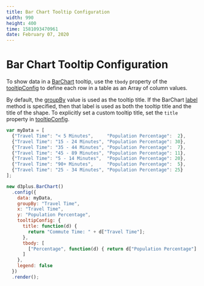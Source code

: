 ```yaml
---
title: Bar Chart Tooltip Configuration
width: 990
height: 400
time: 1581093470961
date: February 07, 2020
---
```


# Bar Chart Tooltip Configuration

To show data in a [BarChart](http://d3plus.org/docs/#BarChart) tooltip, use the `tbody` property of the [tooltipConfig](http://d3plus.org/docs/#Viz.tooltipConfig) to define each row in a table as an Array of column values.

By default, the [groupBy](http://d3plus.org/docs/#Viz.groupBy) value is used as the tooltip title. If the BarChart [label](http://d3plus.org/docs/#Viz.label) method is specified, then that label is used as both the tooltip title and the title of the shape. To explicitly set a custom tooltip title, set the `title` property in [tooltipConfig](http://d3plus.org/docs/#Viz.tooltipConfig).

```js
var myData = [
  {"Travel Time": "< 5 Minutes",     "Population Percentage":  2},
  {"Travel Time": "15 - 24 Minutes", "Population Percentage": 30},
  {"Travel Time": "35 - 44 Minutes", "Population Percentage":  7},
  {"Travel Time": "45 - 89 Minutes", "Population Percentage": 11},
  {"Travel Time": "5 - 14 Minutes",  "Population Percentage": 20},
  {"Travel Time": "90+ Minutes",     "Population Percentage":  5},
  {"Travel Time": "25 - 34 Minutes", "Population Percentage": 25}
];

new d3plus.BarChart()
  .config({
    data: myData,
    groupBy: "Travel Time",
    x: "Travel Time",
    y: "Population Percentage",
    tooltipConfig: {
      title: function(d) {
        return "Commute Time: " + d["Travel Time"];
      },
      tbody: [
        ["Percentage", function(d) { return d["Population Percentage"] + "%" }]
      ]
    },
    legend: false
  })
  .render();
```
